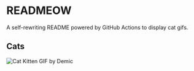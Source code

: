 # READMEOW

A self-rewriting README powered by GitHub Actions to display cat gifs.

## Cats

![Cat Kitten GIF by Demic](https://media3.giphy.com/media/v1.Y2lkPTlhY2QwMmRhaWVoYWptN251cXIxMTBwZjJkdW04dTZubm5jOGducmhxYzdwdzFraiZlcD12MV9naWZzX3NlYXJjaCZjdD1n/3oriO0OEd9QIDdllqo/200.gif)
